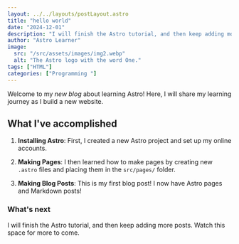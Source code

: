 ```yaml
---
layout: ../../layouts/postLayout.astro
title: "hello world"
date: "2024-12-01"
description: "I will finish the Astro tutorial, and then keep adding more posts. Watch this space for more to come"
author: "Astro Learner"
image:
  src: "/src/assets/images/img2.webp"
  alt: "The Astro logo with the word One."
tags: ["HTML"]
categories: ["Programming "]
---
```




Welcome to my _new blog_ about learning Astro! Here, I will share my learning journey as I build a new website.
## **What I've accomplished**

1. **Installing Astro**: First, I created a new Astro project and set up my online accounts.

2. **Making Pages**: I then learned how to make pages by creating new `.astro` files and placing them in the `src/pages/` folder.

3. **Making Blog Posts**: This is my first blog post! I now have Astro pages and Markdown posts!

### What's next

I will finish the Astro tutorial, and then keep adding more posts. Watch this space for more to come.
